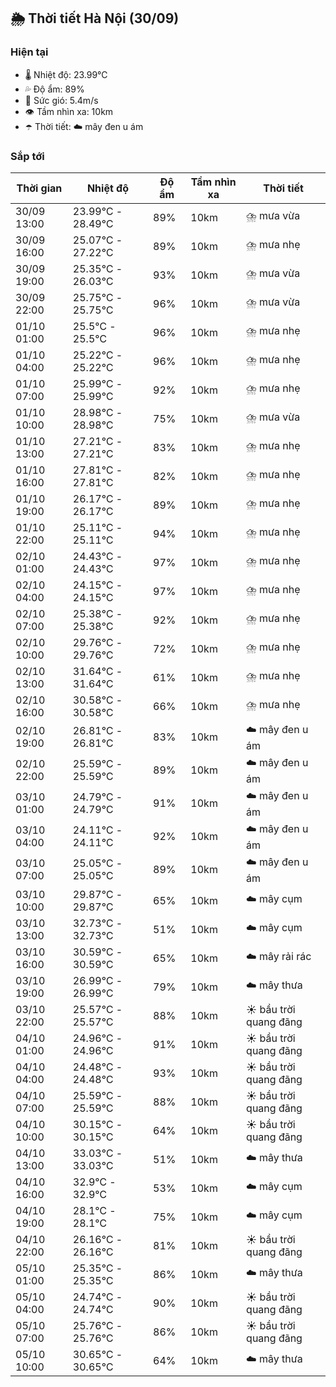 ## 🌦️ Thời tiết Hà Nội (30/09)

### Hiện tại

- 🌡️ Nhiệt độ: 23.99℃
- 💦 Độ ẩm: 89%
- 💨 Sức gió: 5.4m/s
- 👁️ Tầm nhìn xa: 10km
- ☂️ Thời tiết: ☁️ mây đen u ám

### Sắp tới

| Thời gian | Nhiệt độ | Độ ẩm | Tầm nhìn xa | Thời tiết |
| --- | --- | --- | --- | --- |
| 30/09 13:00 | 23.99℃ - 28.49℃ | 89% | 10km | ⛈️ mưa vừa |
| 30/09 16:00 | 25.07℃ - 27.22℃ | 89% | 10km | ⛈️ mưa nhẹ |
| 30/09 19:00 | 25.35℃ - 26.03℃ | 93% | 10km | ⛈️ mưa vừa |
| 30/09 22:00 | 25.75℃ - 25.75℃ | 96% | 10km | ⛈️ mưa vừa |
| 01/10 01:00 | 25.5℃ - 25.5℃ | 96% | 10km | ⛈️ mưa nhẹ |
| 01/10 04:00 | 25.22℃ - 25.22℃ | 96% | 10km | ⛈️ mưa nhẹ |
| 01/10 07:00 | 25.99℃ - 25.99℃ | 92% | 10km | ⛈️ mưa nhẹ |
| 01/10 10:00 | 28.98℃ - 28.98℃ | 75% | 10km | ⛈️ mưa vừa |
| 01/10 13:00 | 27.21℃ - 27.21℃ | 83% | 10km | ⛈️ mưa nhẹ |
| 01/10 16:00 | 27.81℃ - 27.81℃ | 82% | 10km | ⛈️ mưa nhẹ |
| 01/10 19:00 | 26.17℃ - 26.17℃ | 89% | 10km | ⛈️ mưa nhẹ |
| 01/10 22:00 | 25.11℃ - 25.11℃ | 94% | 10km | ⛈️ mưa nhẹ |
| 02/10 01:00 | 24.43℃ - 24.43℃ | 97% | 10km | ⛈️ mưa nhẹ |
| 02/10 04:00 | 24.15℃ - 24.15℃ | 97% | 10km | ⛈️ mưa nhẹ |
| 02/10 07:00 | 25.38℃ - 25.38℃ | 92% | 10km | ⛈️ mưa nhẹ |
| 02/10 10:00 | 29.76℃ - 29.76℃ | 72% | 10km | ⛈️ mưa nhẹ |
| 02/10 13:00 | 31.64℃ - 31.64℃ | 61% | 10km | ⛈️ mưa nhẹ |
| 02/10 16:00 | 30.58℃ - 30.58℃ | 66% | 10km | ⛈️ mưa nhẹ |
| 02/10 19:00 | 26.81℃ - 26.81℃ | 83% | 10km | ☁️ mây đen u ám |
| 02/10 22:00 | 25.59℃ - 25.59℃ | 89% | 10km | ☁️ mây đen u ám |
| 03/10 01:00 | 24.79℃ - 24.79℃ | 91% | 10km | ☁️ mây đen u ám |
| 03/10 04:00 | 24.11℃ - 24.11℃ | 92% | 10km | ☁️ mây đen u ám |
| 03/10 07:00 | 25.05℃ - 25.05℃ | 89% | 10km | ☁️ mây đen u ám |
| 03/10 10:00 | 29.87℃ - 29.87℃ | 65% | 10km | ☁️ mây cụm |
| 03/10 13:00 | 32.73℃ - 32.73℃ | 51% | 10km | ☁️ mây cụm |
| 03/10 16:00 | 30.59℃ - 30.59℃ | 65% | 10km | ☁️ mây rải rác |
| 03/10 19:00 | 26.99℃ - 26.99℃ | 79% | 10km | ☁️ mây thưa |
| 03/10 22:00 | 25.57℃ - 25.57℃ | 88% | 10km | ☀️ bầu trời quang đãng |
| 04/10 01:00 | 24.96℃ - 24.96℃ | 91% | 10km | ☀️ bầu trời quang đãng |
| 04/10 04:00 | 24.48℃ - 24.48℃ | 93% | 10km | ☀️ bầu trời quang đãng |
| 04/10 07:00 | 25.59℃ - 25.59℃ | 88% | 10km | ☀️ bầu trời quang đãng |
| 04/10 10:00 | 30.15℃ - 30.15℃ | 64% | 10km | ☀️ bầu trời quang đãng |
| 04/10 13:00 | 33.03℃ - 33.03℃ | 51% | 10km | ☁️ mây thưa |
| 04/10 16:00 | 32.9℃ - 32.9℃ | 53% | 10km | ☁️ mây cụm |
| 04/10 19:00 | 28.1℃ - 28.1℃ | 75% | 10km | ☁️ mây cụm |
| 04/10 22:00 | 26.16℃ - 26.16℃ | 81% | 10km | ☀️ bầu trời quang đãng |
| 05/10 01:00 | 25.35℃ - 25.35℃ | 86% | 10km | ☁️ mây thưa |
| 05/10 04:00 | 24.74℃ - 24.74℃ | 90% | 10km | ☀️ bầu trời quang đãng |
| 05/10 07:00 | 25.76℃ - 25.76℃ | 86% | 10km | ☀️ bầu trời quang đãng |
| 05/10 10:00 | 30.65℃ - 30.65℃ | 64% | 10km | ☁️ mây thưa |

